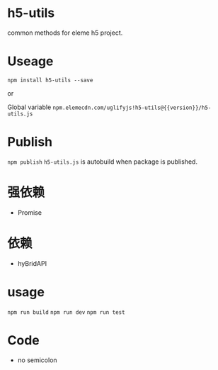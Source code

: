 # h5-utils
common methods for eleme h5 project.

# Useage

```shell
npm install h5-utils --save
```
or

Global variable
`npm.elemecdn.com/uglifyjs!h5-utils@{{version}}/h5-utils.js`

# Publish
`npm publish` `h5-utils.js` is autobuild when package is published.

# 强依赖
- Promise

# 依赖
- hyBridAPI

# usage
`npm run build`
`npm run dev`
`npm run test`

# Code
- no semicolon
